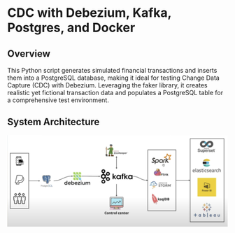 # CDC with Debezium, Kafka, Postgres, and Docker 

## Overview

This Python script generates simulated financial transactions and inserts them into a PostgreSQL database, making it ideal for testing Change Data Capture (CDC) with Debezium. Leveraging the faker library, it creates realistic yet fictional transaction data and populates a PostgreSQL table for a comprehensive test environment.

## System Architecture
![system architecture.png](system%20architecture.png)